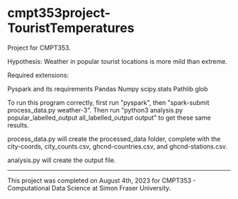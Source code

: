 # cmpt353project-TouristTemperatures
Project for CMPT353.  

Hypothesis: Weather in popular tourist locations is more mild than extreme.

Required extensions: 

  Pyspark and its requirements
  Pandas
  Numpy
  scipy.stats
  Pathlib
  glob

To run this program correctly, first run "pyspark", then "spark-submit process_data.py weather-3". Then run "python3 analysis.py popular_labelled_output all_labelled_output output" to get these same results.

process_data.py will create the processed_data folder, complete with the city-coords, city_counts.csv, ghcnd-countries.csv, and ghcnd-stations.csv. 

analysis.py will create the output file.

****************************************
This project was completed on August 4th, 2023 for CMPT353 - Computational Data Science at Simon Fraser University. 
